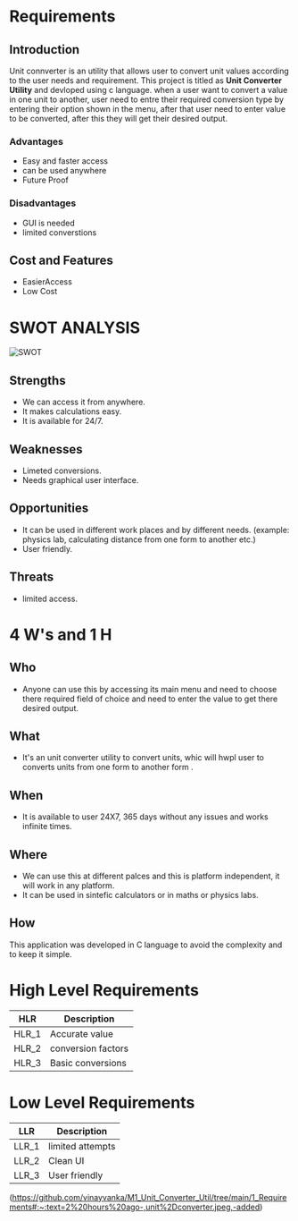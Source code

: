  # Requirements

 ## Introduction
 Unit connverter is an utility that allows user to convert unit values according to the user needs and requirement. This project is titled as **Unit Converter Utility** 
 and devloped using c language.
 when a user want to convert a value in one unit to another, user need to entre their required conversion type by entering their option shown in the menu, after that user need to enter value  to be converted, after this they will get their desired output. 

 ### Advantages
 -   Easy and faster access
 -   can be used anywhere
 -   Future Proof

 ### Disadvantages
 -   GUI is needed
 -   limited converstions

 ## Cost and Features
 -   EasierAccess
 -   Low Cost




# SWOT ANALYSIS

  ![SWOT](https://github.com/vinayvanka/M1_Unit_Converter_Util/blob/main/1_Requirements/SWOT.jpg)

 ## Strengths
  
 * We can access it from anywhere.
 * It makes calculations easy.
 * It is available for 24/7.
  
 ## Weaknesses
   
 * Limeted conversions.
 * Needs graphical user interface.
   
 ## Opportunities
  
 * It can be used in different work places and by different needs. (example: physics lab, calculating distance from one form to another etc.) 
 * User friendly.

 ## Threats
  
 * limited  access.
  


 # 4 W's and 1 H

 ## Who
 * Anyone can use this by accessing its main menu and need to choose there  required field of choice and need to enter the value to get there desired output.

 ## What
 * It's an unit converter utility to convert units, whic will hwpl user to converts units from one form to another form  .

 ## When
 * It is available to user 24X7, 365 days without any issues and works infinite times.

 ## Where
 * We can use this at different palces and this is platform independent, it will work in any platform.
 * It can be used in sintefic calculators or in maths or physics labs. 
 ## How
 This application was developed in C language to avoid the complexity and to keep it simple. 

# High Level Requirements
|HLR|     Description  |
|------|  --------------|
|HLR_1|   Accurate value     |
|HLR_2|   conversion factors |
|HLR_3|   Basic conversions  |

            
# Low Level Requirements
|LLR|     Description |
|------|  ------------|
|LLR_1|   limited attempts |
|LLR_2|   Clean UI         |
|LLR_3|   User friendly    | 



(https://github.com/vinayvanka/M1_Unit_Converter_Util/tree/main/1_Requirements#:~:text=2%20hours%20ago-,unit%2Dconverter.jpeg,-added)


